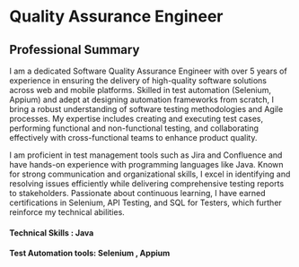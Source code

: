 # Quality Assurance Engineer 
## Professional Summary
I am a dedicated Software Quality Assurance Engineer with over 5 years of experience in ensuring the delivery of high-quality software solutions across web and mobile platforms. Skilled in test automation (Selenium, Appium) and adept at designing automation frameworks from scratch, I bring a robust understanding of software testing methodologies and Agile processes. My expertise includes creating and executing test cases, performing functional and non-functional testing, and collaborating effectively with cross-functional teams to enhance product quality.

I am proficient in test management tools such as Jira and Confluence and have hands-on experience with programming languages like Java. Known for strong communication and organizational skills, I excel in identifying and resolving issues efficiently while delivering comprehensive testing reports to stakeholders. Passionate about continuous learning, I have earned certifications in Selenium, API Testing, and SQL for Testers, which further reinforce my technical abilities.


#### Technical Skills : Java 
#### Test Automation tools: Selenium , Appium



